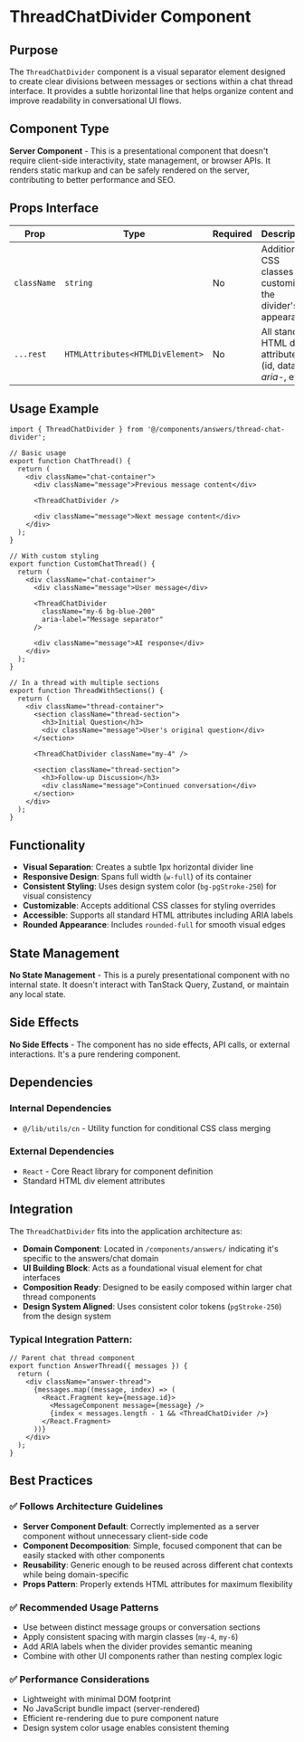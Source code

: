 # ThreadChatDivider Component

## Purpose

The `ThreadChatDivider` component is a visual separator element designed to create clear divisions between messages or sections within a chat thread interface. It provides a subtle horizontal line that helps organize content and improve readability in conversational UI flows.

## Component Type

**Server Component** - This is a presentational component that doesn't require client-side interactivity, state management, or browser APIs. It renders static markup and can be safely rendered on the server, contributing to better performance and SEO.

## Props Interface

| Prop | Type | Required | Description |
|------|------|----------|-------------|
| `className` | `string` | No | Additional CSS classes to customize the divider's appearance |
| `...rest` | `HTMLAttributes<HTMLDivElement>` | No | All standard HTML div attributes (id, data-*, aria-*, etc.) |

## Usage Example

```tsx
import { ThreadChatDivider } from '@/components/answers/thread-chat-divider';

// Basic usage
export function ChatThread() {
  return (
    <div className="chat-container">
      <div className="message">Previous message content</div>
      
      <ThreadChatDivider />
      
      <div className="message">Next message content</div>
    </div>
  );
}

// With custom styling
export function CustomChatThread() {
  return (
    <div className="chat-container">
      <div className="message">User message</div>
      
      <ThreadChatDivider 
        className="my-6 bg-blue-200" 
        aria-label="Message separator"
      />
      
      <div className="message">AI response</div>
    </div>
  );
}

// In a thread with multiple sections
export function ThreadWithSections() {
  return (
    <div className="thread-container">
      <section className="thread-section">
        <h3>Initial Question</h3>
        <div className="message">User's original question</div>
      </section>

      <ThreadChatDivider className="my-4" />

      <section className="thread-section">
        <h3>Follow-up Discussion</h3>
        <div className="message">Continued conversation</div>
      </section>
    </div>
  );
}
```

## Functionality

- **Visual Separation**: Creates a subtle 1px horizontal divider line
- **Responsive Design**: Spans full width (`w-full`) of its container
- **Consistent Styling**: Uses design system color (`bg-pgStroke-250`) for visual consistency
- **Customizable**: Accepts additional CSS classes for styling overrides
- **Accessible**: Supports all standard HTML attributes including ARIA labels
- **Rounded Appearance**: Includes `rounded-full` for smooth visual edges

## State Management

**No State Management** - This is a purely presentational component with no internal state. It doesn't interact with TanStack Query, Zustand, or maintain any local state.

## Side Effects

**No Side Effects** - The component has no side effects, API calls, or external interactions. It's a pure rendering component.

## Dependencies

### Internal Dependencies
- `@/lib/utils/cn` - Utility function for conditional CSS class merging

### External Dependencies
- `React` - Core React library for component definition
- Standard HTML div element attributes

## Integration

The `ThreadChatDivider` fits into the application architecture as:

- **Domain Component**: Located in `/components/answers/` indicating it's specific to the answers/chat domain
- **UI Building Block**: Acts as a foundational visual element for chat interfaces
- **Composition Ready**: Designed to be easily composed within larger chat thread components
- **Design System Aligned**: Uses consistent color tokens (`pgStroke-250`) from the design system

### Typical Integration Pattern:
```tsx
// Parent chat thread component
export function AnswerThread({ messages }) {
  return (
    <div className="answer-thread">
      {messages.map((message, index) => (
        <React.Fragment key={message.id}>
          <MessageComponent message={message} />
          {index < messages.length - 1 && <ThreadChatDivider />}
        </React.Fragment>
      ))}
    </div>
  );
}
```

## Best Practices

### ✅ Follows Architecture Guidelines

- **Server Component Default**: Correctly implemented as a server component without unnecessary client-side code
- **Component Decomposition**: Simple, focused component that can be easily stacked with other components
- **Reusability**: Generic enough to be reused across different chat contexts while being domain-specific
- **Props Pattern**: Properly extends HTML attributes for maximum flexibility

### ✅ Recommended Usage Patterns

- Use between distinct message groups or conversation sections
- Apply consistent spacing with margin classes (`my-4`, `my-6`)
- Add ARIA labels when the divider provides semantic meaning
- Combine with other UI components rather than nesting complex logic

### ✅ Performance Considerations

- Lightweight with minimal DOM footprint
- No JavaScript bundle impact (server-rendered)
- Efficient re-rendering due to pure component nature
- Design system color usage enables consistent theming
